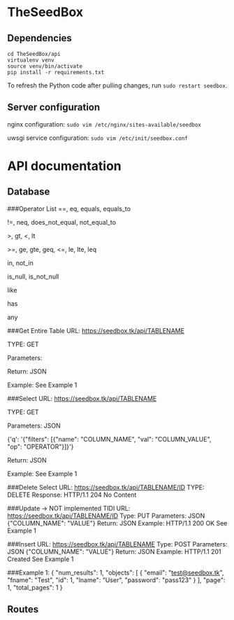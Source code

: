 # TheSeedBox
## Dependencies
    cd TheSeedBox/api
    virtualenv venv
    source venv/bin/activate
    pip install -r requirements.txt

To refresh the Python code after pulling changes, run `sudo restart seedbox`.

## Server configuration

nginx configuration: `sudo vim /etc/nginx/sites-available/seedbox`

uwsgi service configuration: `sudo vim /etc/init/seedbox.conf`


# API documentation

## Database

###Operator List
==, eq, equals, equals_to

!=, neq, does_not_equal, not_equal_to

\>, gt, <, lt

\>=, ge, gte, geq, <=, le, lte, leq

in, not_in

is_null, is_not_null

like

has

any






###Get Entire Table
URL: https://seedbox.tk/api/TABLENAME

TYPE: GET

Parameters:

Return: JSON

Example: See Example 1



###Select
URL: https://seedbox.tk/api/TABLENAME

TYPE: GET

Parameters: JSON

{'q': '{"filters": [{"name": "COLUMN_NAME", "val": "COLUMN_VALUE", "op": "OPERATOR"}]}'}

Return: JSON

Example: See Example 1




###Delete
Select
URL: https://seedbox.tk/api/TABLENAME/ID
TYPE: DELETE
Response: HTTP/1.1 204 No Content


###Update -> NOT implemented TIDI
URL: https://seedbox.tk/api/TABLENAME/ID
Type: PUT
Parameters: JSON
{"COLUMN_NAME": "VALUE"}
Return: JSON
Example:
HTTP/1.1 200 OK
See Example 1


###Insert
URL: https://seedbox.tk/api/TABLENAME
Type: POST
Parameters: JSON
{"COLUMN_NAME": "VALUE"}
Return: JSON
Example:
HTTP/1.1 201 Created
See Example 1

###Example 1:
{
  "num_results": 1,
  "objects": [
    {
      "email": "test@seedbox.tk",
      "fname": "Test",
      "id": 1,
      "lname": "User",
      "password": "pass123"
    }
  ],
  "page": 1,
  "total_pages": 1
}


## Routes
